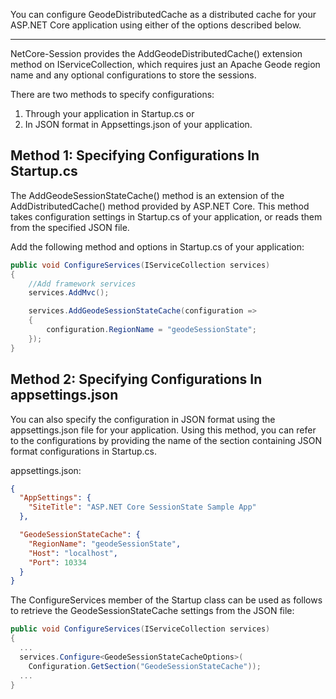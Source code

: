 You can configure GeodeDistributedCache as a distributed cache for your ASP.NET Core application using either of the options described below.

---
NetCore-Session provides the AddGeodeDistributedCache() extension method on IServiceCollection, which requires just an Apache Geode region name and any optional configurations to store the sessions. 

There are two methods to specify configurations:
1. Through your application in Startup.cs or
2. In JSON format in Appsettings.json of your application.
   
## Method 1: Specifying Configurations In Startup.cs

The AddGeodeSessionStateCache() method is an extension of the AddDistributedCache() method provided by ASP.NET Core. This method takes configuration settings in Startup.cs of your application, or reads them from the specified JSON file.

Add the following method and options in Startup.cs of your application:

```c#
public void ConfigureServices(IServiceCollection services)
{
    //Add framework services
    services.AddMvc();

    services.AddGeodeSessionStateCache(configuration =>
    {
        configuration.RegionName = "geodeSessionState";
    });
}
```

## Method 2: Specifying Configurations In appsettings.json
You can also specify the configuration in JSON format using the appsettings.json file for your application. Using this method, you can refer to the configurations by providing the name of the section containing JSON format configurations in Startup.cs.

appsettings.json:

```json
{
  "AppSettings": {
    "SiteTitle": "ASP.NET Core SessionState Sample App"
  },

  "GeodeSessionStateCache": {
    "RegionName": "geodeSessionState",
    "Host": "localhost",
    "Port": 10334
  }
}
```

The ConfigureServices member of the Startup class can be used as follows to retrieve the GeodeSessionStateCache settings from the JSON file:

```c#
public void ConfigureServices(IServiceCollection services)
{
  ...
  services.Configure<GeodeSessionStateCacheOptions>(
    Configuration.GetSection("GeodeSessionStateCache"));
  ...
}
```
